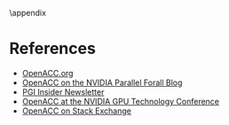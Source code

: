 \appendix

References
==========

* [OpenACC.org](http://openacc.org)
* [OpenACC on the NVIDIA Parallel Forall Blog](http://devblogs.nvidia.com/parallelforall/tag/openacc/)
* [PGI Insider Newsletter](https://www.pgroup.com/resources/articles.htm)
* [OpenACC at the NVIDIA GPU Technology Conference](http://bit.ly/gtc-openacc)
* [OpenACC on Stack Exchange](http://stackoverflow.com/questions/tagged/openacc)
